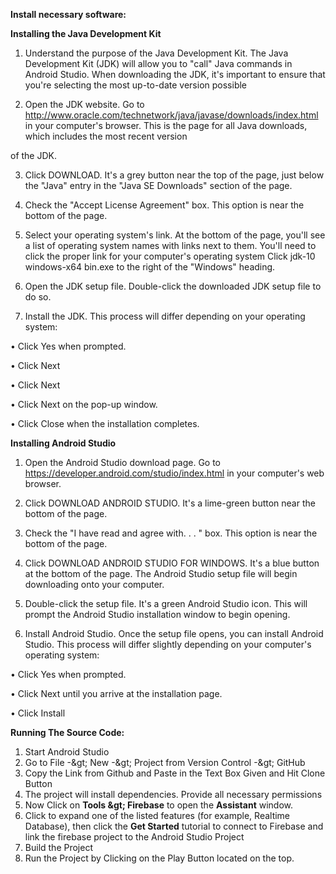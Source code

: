 **Install necessary software:**

**Installing the Java Development Kit**

1. Understand the purpose of the Java Development Kit. The Java Development Kit (JDK) will allow you to &quot;call&quot; Java commands in Android Studio. When downloading the JDK, it&#39;s important to ensure that you&#39;re selecting the most up-to-date version possible

2. Open the JDK website. Go to http://www.oracle.com/technetwork/java/javase/downloads/index.html in your computer&#39;s browser. This is the page for all Java downloads, which includes the most recent version

of the JDK.

3. Click DOWNLOAD. It&#39;s a grey button near the top of the page, just below the &quot;Java&quot; entry in the &quot;Java SE Downloads&quot; section of the page.

4. Check the &quot;Accept License Agreement&quot; box. This option is near the bottom of the page.

5. Select your operating system&#39;s link. At the bottom of the page, you&#39;ll see a list of operating system names with links next to them. You&#39;ll need to click the proper link for your computer&#39;s operating system Click jdk-10 windows-x64 bin.exe to the right of the &quot;Windows&quot; heading.

6. Open the JDK setup file. Double-click the downloaded JDK setup file to do so.

7. Install the JDK. This process will differ depending on your operating system:

• Click Yes when prompted.

• Click Next

• Click Next

• Click Next on the pop-up window.

• Click Close when the installation completes.



**Installing Android Studio**

1. Open the Android Studio download page. Go to https://developer.android.com/studio/index.html in your computer&#39;s web browser.

2. Click DOWNLOAD ANDROID STUDIO. It&#39;s a lime-green button near the bottom of the page.

3. Check the &quot;I have read and agree with. . . &quot; box. This option is near the bottom of the page.

4. Click DOWNLOAD ANDROID STUDIO FOR WINDOWS. It&#39;s a blue button at the bottom of the page. The Android Studio setup file will begin downloading onto your computer.

5. Double-click the setup file. It&#39;s a green Android Studio icon. This will prompt the Android Studio installation window to begin opening.

6. Install Android Studio. Once the setup file opens, you can install Android Studio. This process will differ slightly depending on your computer&#39;s operating system:

• Click Yes when prompted.

• Click Next until you arrive at the installation page.

• Click Install

**Running The Source Code:**

1. Start Android Studio
2. Go to File -\&gt; New -\&gt; Project from Version Control -\&gt; GitHub
3. Copy the Link from Github and Paste in the Text Box Given and Hit Clone Button
4. The project will install dependencies. Provide all necessary permissions
5. Now Click on **Tools \&gt; Firebase** to open the **Assistant** window.
6. Click to expand one of the listed features (for example, Realtime Database), then click the **Get Started** tutorial to connect to Firebase and link the firebase project to the Android Studio Project
7. Build the Project
8. Run the Project by Clicking on the Play Button located on the top.

